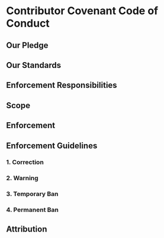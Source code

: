 # Contributor Covenant Code of Conduct

## Our Pledge


## Our Standards


## Enforcement Responsibilities


## Scope


## Enforcement


## Enforcement Guidelines


### 1. Correction


### 2. Warning


### 3. Temporary Ban


### 4. Permanent Ban


## Attribution


